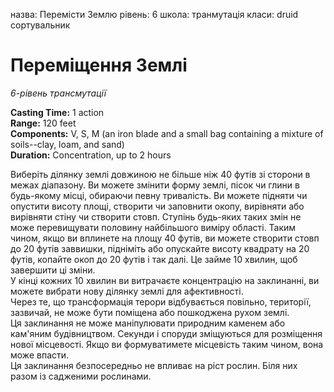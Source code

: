 назва: Перемісти Землю рівень: 6 школа: транмутація класи: druid сортувальник

# Переміщення Землі
_6-рівень трансмутації_

**Casting Time:** 1 action    
**Range:** 120 feet    
**Components:** V, S, M (an iron blade and a small bag containing a mixture of soils--clay, loam, and sand)    
**Duration:** Concentration, up to 2 hours

Виберіть ділянку землі довжиною не більше ніж 40 футів зі сторони в межах діапазону. Ви можете змінити форму землі, пісок чи глини в будь-якому місці, обираючи певну тривалість. Ви можете підняти чи опустити висоту площі, створити чи заповнити окопу, вирівняти або вирівняти стіну чи створити стовп. Ступінь будь-яких таких змін не може перевищувати половину найбільшого виміру області. Таким чином, якщо ви вплинете на площу 40 футів, ви можете створити стовп до 20 футів заввишки, підніміть або опускайте висоту квадрату на 20 футів, копайте окоп до 20 футів і так далі. Це займе 10 хвилин, щоб завершити ці зміни.    
У кінці кожних 10 хвилин ви витрачаєте концентрацію на заклинанні, ви можете вибрати нову ділянку землі для афективності.    
Через те, що трансформація терори відбувається повільно, території, зазвичай, не може бути поміщена або пошкоджена рухом землі.    
Ця заклинання не може маніпулювати природним каменем або кам'яним будівництвом. Секунди і споруди зміщуються для розміщення нової місцевості. Якщо ви формуватимете місцевість таким чином, вона може впасти.    
Ця заклинання безпосередньо не впливає на ріст рослин. Біля них разом із садженими рослинами.